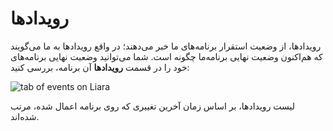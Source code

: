 # رویدادها
رویدادها، از وضعیت استقرار برنامه‌های ما خبر می‌دهند؛ در واقع رویدادها به ما می‌گویند که هم‌اکنون وضعیت نهایی برنامه‌ما چگونه است. شما می‌توانید وضعیت نهایی برنامه‌های خود را در قسمت **رویدادها** آن برنامه، بررسی کنید:

![tab of events on Liara](https://files.liara.ir/liara/docs/liara-events.png)

لیست رویدادها، بر اساس زمان آخرین تغییری که روی برنامه اعمال شده، مرتب شده‌اند.

